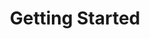 ---
title: Getting Started
parent: docs
order: 1
sitemap:
  priority: 1
  changefreq: 'weekly'

sections:

   - file: step1
     layout: text

   - file: step2
     layout: text

   - file: step2result
     layout: board
     data:
      boardid: example-elements

   - file: step3
     layout: text

   - file: step3result
     layout: board
     data:
      boardid: example-blank
     
---